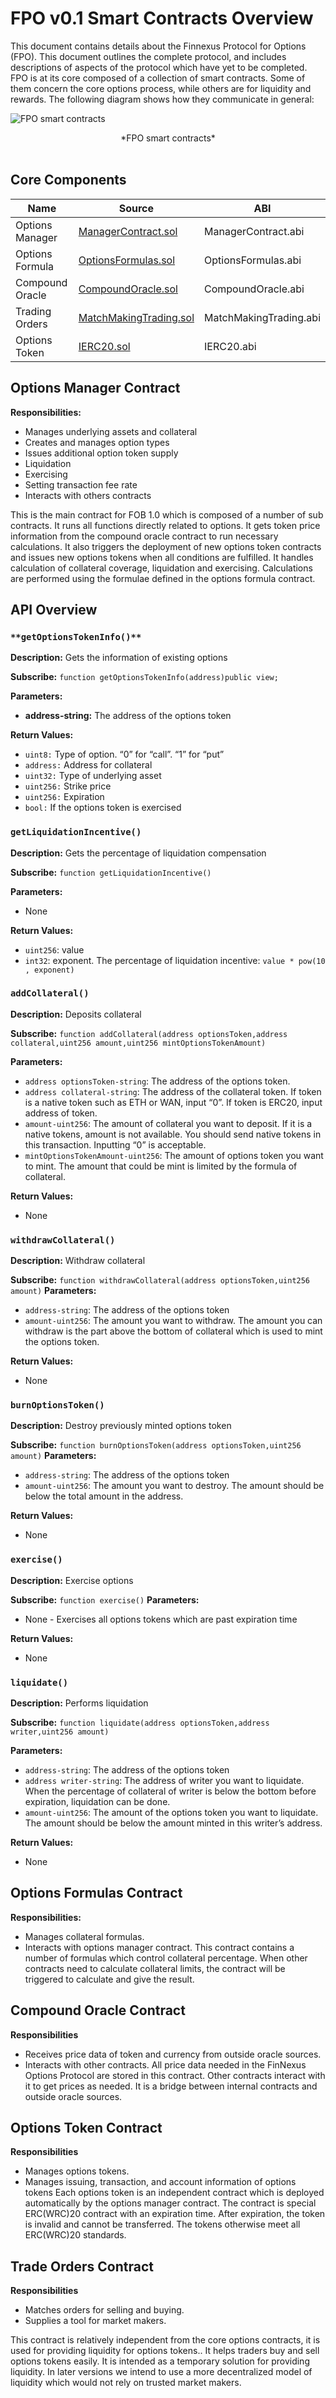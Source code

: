 # FPO v0.1 Smart Contracts Overview

This document contains details about the Finnexus Protocol for Options (FPO). This document outlines the complete protocol, and includes descriptions of aspects of the protocol which have yet to be completed. FPO is at its core composed of a collection of smart contracts. Some of them concern the core options process, while others are for liquidity and rewards. The following diagram shows how they communicate in general: 

![](../img/options/options15.png "FPO smart contracts")
<center>*FPO smart contracts*</center>
<br>

## Core Components

| Name            | Source                  | ABI                     |
|-----------------|-------------------------|-------------------------|
| Options Manager | [ManagerContract\.sol](https://github.com/FinNexus/OptionsContract/blob/master/contracts/ManagerContract.sol)| ManagerContract\.abi    |
| Options Formula | [OptionsFormulas\.sol](https://github.com/FinNexus/OptionsContract/blob/master/contracts/OptionsFormulas.sol)| OptionsFormulas\.abi    |
| Compound Oracle | [CompoundOracle\.sol](https://github.com/FinNexus/OptionsContract/blob/master/contracts/CompoundOracle.sol)| CompoundOracle\.abi     |
| Trading Orders  | [MatchMakingTrading\.sol](https://github.com/FinNexus/OptionsContract/blob/master/contracts/MatchMakingTrading.sol)| MatchMakingTrading\.abi |
| Options Token   | [IERC20\.sol](https://github.com/FinNexus/OptionsContract/blob/master/contracts/IERC20.sol)| IERC20\.abi             |

## Options Manager Contract

**Responsibilities:**

* Manages underlying assets and collateral  
* Creates and manages option types  
* Issues additional option token supply  
* Liquidation   
* Exercising  
* Setting transaction fee rate  
* Interacts with others contracts  

This is the main contract for FOB 1.0 which is composed of a number of sub contracts. It runs all functions directly related to options. It gets token price information from the compound oracle contract to run necessary calculations. It also triggers the deployment of new options token contracts and issues new options tokens when all conditions are fulfilled. It handles calculation of collateral coverage, liquidation and exercising. Calculations are performed using the formulae defined in the options formula contract. 

## API Overview
 
### `**getOptionsTokenInfo()**`

**Description:** Gets the information of existing options

**Subscribe:** `function getOptionsTokenInfo(address)public view;`

**Parameters:**

* **address-string:** The address of the options token

**Return Values:**

* `uint8:` Type of option. “0” for “call”. “1” for “put”   
* `address:` Address for collateral  
* `uint32:` Type of underlying asset  
* `uint256:` Strike price  
* `uint256:` Expiration  
* `bool:` If the options token is exercised  


### `getLiquidationIncentive()`

**Description:** Gets the percentage of liquidation compensation

**Subscribe:** `function getLiquidationIncentive()`

**Parameters:**

* None

**Return Values:**

* `uint256`: value   
* `int32`: exponent. The percentage of liquidation incentive: `value * pow(10 , exponent)` 


### `addCollateral()`

**Description:** Deposits collateral

**Subscribe:** `function addCollateral(address optionsToken,address collateral,uint256 amount,uint256 mintOptionsTokenAmount) `

**Parameters:**

* `address optionsToken-string`: The address of the options token.  
* `address collateral-string`: The address of the collateral token. If token is a native token such as ETH or WAN, input “0”. If token is ERC20, input address of token.   
* `amount-uint256`: The amount of collateral you want to deposit. If it is a native tokens, amount is not available. You should send native tokens in this transaction. Inputting “0” is acceptable.  
* `mintOptionsTokenAmount-uint256`: The amount of options token you want to mint. The amount that could be mint  is limited by the formula of collateral.  

**Return Values:** 

* None

### `withdrawCollateral()`

**Description:** Withdraw collateral

**Subscribe:**  `function withdrawCollateral(address optionsToken,uint256 amount)`
**Parameters:**
* `address-string`: The address of the options token  
* `amount-uint256`: The amount you want to withdraw. The amount you can withdraw is the part above the bottom of collateral which is used to mint the options token.  

**Return Values:** 

* None  

### `burnOptionsToken()`

**Description:** Destroy previously minted options token  

**Subscribe:**  `function burnOptionsToken(address optionsToken,uint256 amount)`
**Parameters:**
* `address-string`: The address of the options token  
* `amount-uint256`: The amount you want to destroy. The amount should be below the total amount in the address.  

**Return Values:**

* None

### `exercise()`

**Description:** Exercise options

**Subscribe:**  `function exercise()`
**Parameters:**
* None - Exercises all options tokens which are past expiration time  

**Return Values:**

* None

### `liquidate()`

**Description:** Performs liquidation

**Subscribe:** `function liquidate(address optionsToken,address writer,uint256 amount)`

**Parameters:**

* `address-string`: The address of the options token  
* `address writer-string`: The address of writer you want to liquidate. When the percentage of collateral of writer is below the bottom before expiration, liquidation can be done.  
* `amount-uint256`: The amount of the options token you want to liquidate. The amount should be below the amount minted in this writer’s address.  

**Return Values:**

* None

## Options Formulas Contract
**Responsibilities:**
* Manages collateral formulas.
* Interacts with options manager contract.
This contract contains a number of formulas which control collateral percentage. When other contracts need to calculate collateral limits, the contract will be triggered to calculate and give the result.  

## Compound Oracle Contract
**Responsibilities**
* Receives price data of token and currency from outside oracle sources.
* Interacts with other contracts.
All price data needed in the FinNexus Options Protocol are stored in this contract. Other contracts interact with it to get prices as needed. It is a bridge between internal contracts and outside oracle sources.

## Options Token Contract
**Responsibilities**
* Manages options tokens.
* Manages issuing, transaction, and account information of options tokens
Each options token is an independent contract which is deployed automatically by the options manager contract. The contract is special ERC(WRC)20 contract with an expiration time. After expiration, the token is invalid and cannot be transferred. The tokens otherwise meet all ERC(WRC)20 standards.

## Trade Orders Contract
**Responsibilities**
* Matches orders for selling and buying.
* Supplies a tool for market makers.

This contract  is relatively independent from the core options contracts, it is used for providing liquidity for options tokens.. It helps traders buy and sell options tokens easily. It is intended as a temporary solution for providing liquidity. In later versions we intend to use a more decentralized model of liquidity which would not rely on  trusted market makers.



